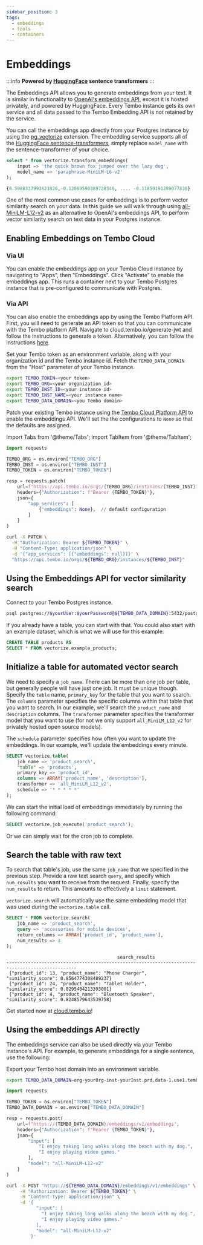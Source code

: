 ```yaml
---
sidebar_position: 3
tags:
  - embeddings
  - tools
  - containers
---
```


# Embeddings

:::info
**Powered by [HuggingFace](https://huggingface.co/sentence-transformers/) sentence transformers**
:::

The Embeddings API allows you to generate embeddings from your text. It is similar in functionality to [OpenAI's embeddings API](https://platform.openai.com/docs/guides/embeddings), except it is hosted privately, and powered by HuggingFace. Every Tembo instance gets its own service and all data passed to the Tembo Embedding API is not retained by the service.

You can call the embeddings app directly from your Postgres instance by using the [pg_vectorize](https://github.com/tembo-io/pg_vectorize) extension. The embedding service supports all of the [HuggingFace sentence-transformers](https://huggingface.co/sentence-transformers/), simply replace `model_name` with the sentence-transformer of your choice.

```sql
select * from vectorize.transform_embeddings(
    input => 'the quick brown fox jumped over the lazy dog',
    model_name => 'paraphrase-MiniLM-L6-v2'
);

{0.5988337993621826,-0.12069590389728546, .... -0.11859191209077836}
```

One of the most common use cases for embeddings is to perform vector similarity search on your data. In this guide we will walk through using [all-MiniLM-L12-v2](https://huggingface.co/sentence-transformers/all-MiniLM-L12-v2) as an alternative to OpenAI's embeddings API, to perform vector similarity search on text data in your Postgres instance.

## Enabling Embeddings on Tembo Cloud

### Via UI

You can enable the embeddings app on your Tembo Cloud instance by navigating to "Apps", then "Embeddings". Click "Activate" to enable the embeddings app. This runs a container next to your Tembo Postgres instance that is pre-configured to communicate with Postgres.

### Via API

You can also enable the embeddings app by using the Tembo Platform API. First, you will need to generate an API token so that you can communicate with the Tembo platform API. Navigate to cloud.tembo.io/generate-jwt and follow the instructions to generate a token. Alternatively, you can follow the instructions [here](https://tembo.io/docs/tembo-cloud/security-and-authentication/api-authentication).

Set your Tembo token as an environment variable, along with your organization id and the Tembo instance id. Fetch the `TEMBO_DATA_DOMAIN` from the "Host" parameter of your Tembo instance.

```bash
export TEMBO_TOKEN=<your token>
export TEMBO_ORG=<your organization id>
export TEMBO_INST_ID=<your instance id>
export TEMBO_INST_NAME=<your instance name>
export TEMBO_DATA_DOMAIN=<you Tembo domain>
```

Patch your existing Tembo instance using the [Tembo Cloud Platform API](https://tembo.io/docs/tembo-cloud/openapi) to enable the embeddings API. We'll set the the configurations to `None` so that the defaults are assigned.

import Tabs from '@theme/Tabs';
import TabItem from '@theme/TabItem';

<Tabs>
<TabItem value="py" label="Python">

```py
import requests

TEMBO_ORG = os.environ["TEMBO_ORG"]
TEMBO_INST = os.environ["TEMBO_INST"]
TEMBO_TOKEN = os.environ["TEMBO_TOKEN"]

resp = requests.patch(
    url=f"https://api.tembo.io/orgs/{TEMBO_ORG}/instances/{TEMBO_INST}",
    headers={"Authorization": f"Bearer {TEMBO_TOKEN}"},
    json={
        "app_services": [
            {"embeddings": None},  // default configuration
        ]
    }
)
```

</TabItem>

<TabItem value="curl" label="Curl">

```bash
curl -X PATCH \
  -H "Authorization: Bearer ${TEMBO_TOKEN}" \
  -H "Content-Type: application/json" \
  -d '{"app_services": [{"embeddings": null}]}' \
  "https://api.tembo.io/orgs/${TEMBO_ORG}/instances/${TEMBO_INST}"
```

</TabItem>
</Tabs>

## Using the Embeddings API for vector similarity search

Connect to your Tembo Postgres instance.

```bash
psql postgres://$yourUser:$yourPassword@${TEMBO_DATA_DOMAIN}:5432/postgres
```

If you already have a table, you can start with that. You could also start with an example dataset, which is what we will use for this example.

```sql
CREATE TABLE products AS 
SELECT * FROM vectorize.example_products;
```

## Initialize a table for automated vector search

We need to specify a `job_name`. There can be more than one job per table, but generally people will have just one job. It must be unique though. Specify the `table` name, `primary_key` for the table that you want to search. The `columns`
parameter specifies the specific columns within that table that you want to search. In our example, we'll search the `product_name` and `description` columns. The `transformer` parameter specifies the transformer model that you want to use (for not we only support `all_MiniLM_L12_v2` for privately hosted open source models). 

The `schedule` parameter specifies how often you want to update the embeddings. In our example, we'll update the embeddings every minute.

```sql
SELECT vectorize.table(
    job_name => 'product_search',
    "table" => 'products',
    primary_key => 'product_id',
    columns => ARRAY['product_name', 'description'],
    transformer => 'all_MiniLM_L12_v2',
    schedule => '* * * * *'
);
```

We can start the initial load of embeddings immediately by running the following command:

```sql
SELECT vectorize.job_execute('product_search');
```

Or we can simply wait for the cron job to complete.

## Search the table with raw text

To search that table's job, use the same `job_name` that we specified in the previous step.
 Provide a raw text search `query`, and specify which `num_results` you want to receive from the request.
 Finally, specify the `num_results` to return. This amounts to effectively a `limit` statement.

`vectorize.search` will automatically use the same embedding model that was used during the `vectorize.table` call.


```sql
SELECT * FROM vectorize.search(
    job_name => 'product_search',
    query => 'accessories for mobile devices',
    return_columns => ARRAY['product_id', 'product_name'],
    num_results => 3
);
```

```console
                                         search_results                                         
------------------------------------------------------------------------------------------------
 {"product_id": 13, "product_name": "Phone Charger", "similarity_score": 0.8564774308489237}
 {"product_id": 24, "product_name": "Tablet Holder", "similarity_score": 0.8295404213393001}
 {"product_id": 4, "product_name": "Bluetooth Speaker", "similarity_score": 0.8248579643539758}
```

Get started now at [cloud.tembo.io](https://cloud.tembo.io)!

## Using the embeddings API directly

The embeddings service can also be used directly via your Tembo instance's API. For example, to generate embeddings for a single sentence, use the following:

Export your Tembo host domain into an environment variable.

```bash
export TEMBO_DATA_DOMAIN=org-yourOrg-inst-yourInst.prd.data-1.use1.tembo.io
```

<Tabs>
<TabItem value="py" label="Python">

```py
import requests

TEMBO_TOKEN = os.environ["TEMBO_TOKEN"]
TEMBO_DATA_DOMAIN = os.environ["TEMBO_DATA_DOMAIN"]

resp = requests.post(
    url=f"https://{TEMBO_DATA_DOMAIN}/embeddings/v1/embeddings",
    headers={"Authorization": f"Bearer {TEMBO_TOKEN}"},
    json={
        "input": [
            "I enjoy taking long walks along the beach with my dog.",
            "I enjoy playing video games."
        ],
        "model": "all-MiniLM-L12-v2"
    }
)
```

</TabItem>
<TabItem value="curl" label="Curl">

```bash
curl -X POST "https://${TEMBO_DATA_DOMAIN}/embeddings/v1/embeddings" \
     -H "Authorization: Bearer ${TEMBO_TOKEN}" \
     -H "Content-Type: application/json" \
     -d '{
           "input": [
             "I enjoy taking long walks along the beach with my dog.",
             "I enjoy playing video games."
           ],
           "model": "all-MiniLM-L12-v2"
         }'
```

</TabItem>
</Tabs>
